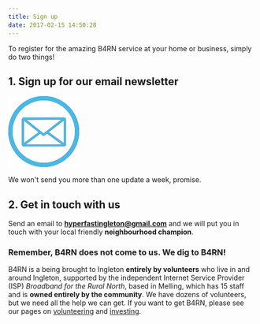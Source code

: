```yaml
---
title: Sign up
date: 2017-02-15 14:50:28
---
```

To register for the amazing B4RN service at your home or business, simply do two things!

## 1. Sign up for our email newsletter

[![Ingleton B4RN News by Email](/images/email-icon.png)](http://tinyletter.com/hyperfastingleton)

We won't send you more than one update a week, promise.

## 2. Get in touch with us

Send an email to **[hyperfastingleton@gmail.com](mailto:hyperfast.ingleton@gmail.com)** and we will put you in touch with your local friendly **neighbourhood champion**.

### Remember, B4RN does not come to us. We dig to B4RN!

B4RN is a being brought to Ingleton **entirely by volunteers** who live in and around Ingleton, supported by the independent Internet Service Provider (ISP) *Broadband for the Rural North*, based in Melling, which has 15 staff and is **owned entirely by the community**. We have dozens of volunteers, but we need all the help we can get. If you want to get B4RN, please see our pages on [volunteering](/volunteers/) and [investing](/investing/).
